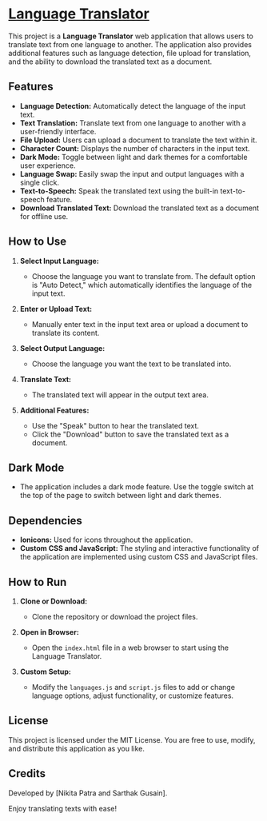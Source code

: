 # [Language Translator](https://nikkyzzzz.github.io/Language-Translator/)

This project is a **Language Translator** web application that allows users to translate text from one language to another. The application also provides additional features such as language detection, file upload for translation, and the ability to download the translated text as a document.

## Features

- **Language Detection:** Automatically detect the language of the input text.
- **Text Translation:** Translate text from one language to another with a user-friendly interface.
- **File Upload:** Users can upload a document to translate the text within it.
- **Character Count:** Displays the number of characters in the input text.
- **Dark Mode:** Toggle between light and dark themes for a comfortable user experience.
- **Language Swap:** Easily swap the input and output languages with a single click.
- **Text-to-Speech:** Speak the translated text using the built-in text-to-speech feature.
- **Download Translated Text:** Download the translated text as a document for offline use.

## How to Use

1. **Select Input Language:**
   - Choose the language you want to translate from. The default option is "Auto Detect," which automatically identifies the language of the input text.

2. **Enter or Upload Text:**
   - Manually enter text in the input text area or upload a document to translate its content.

3. **Select Output Language:**
   - Choose the language you want the text to be translated into.

4. **Translate Text:**
   - The translated text will appear in the output text area.

5. **Additional Features:**
   - Use the "Speak" button to hear the translated text.
   - Click the "Download" button to save the translated text as a document.

## Dark Mode

- The application includes a dark mode feature. Use the toggle switch at the top of the page to switch between light and dark themes.

## Dependencies

- **Ionicons:** Used for icons throughout the application.
- **Custom CSS and JavaScript:** The styling and interactive functionality of the application are implemented using custom CSS and JavaScript files.

## How to Run

1. **Clone or Download:** 
   - Clone the repository or download the project files.

2. **Open in Browser:**
   - Open the `index.html` file in a web browser to start using the Language Translator.

3. **Custom Setup:**
   - Modify the `languages.js` and `script.js` files to add or change language options, adjust functionality, or customize features.

## License

This project is licensed under the MIT License. You are free to use, modify, and distribute this application as you like.

## Credits

Developed by [Nikita Patra and Sarthak Gusain].

Enjoy translating texts with ease!
